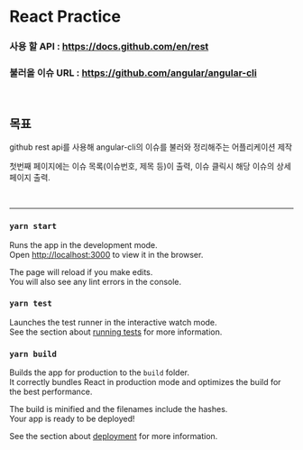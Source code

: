 # React Practice

### 사용 할 API : https://docs.github.com/en/rest 

### 불러올 이슈 URL : https://github.com/angular/angular-cli

<br>

## 목표 

github rest api를 사용해 angular-cli의 이슈를 불러와 정리해주는 어플리케이션 제작

첫번째 페이지에는 이슈 목록(이슈번호, 제목 등)이 출력, 이슈 클릭시 해당 이슈의 상세 페이지 출력.

<br>

---

### `yarn start`

Runs the app in the development mode.\
Open [http://localhost:3000](http://localhost:3000) to view it in the browser.

The page will reload if you make edits.\
You will also see any lint errors in the console.

### `yarn test`

Launches the test runner in the interactive watch mode.\
See the section about [running tests](https://facebook.github.io/create-react-app/docs/running-tests) for more information.

### `yarn build`

Builds the app for production to the `build` folder.\
It correctly bundles React in production mode and optimizes the build for the best performance.

The build is minified and the filenames include the hashes.\
Your app is ready to be deployed!

See the section about [deployment](https://facebook.github.io/create-react-app/docs/deployment) for more information.
